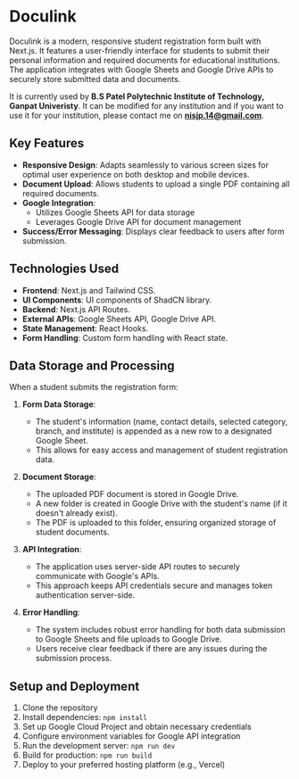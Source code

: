 # Doculink
Doculink is a modern, responsive student registration form built with Next.js. It features a user-friendly interface for students to submit their personal information and required documents for educational institutions. The application integrates with Google Sheets and Google Drive APIs to securely store submitted data and documents.

It is currently used by **B.S Patel Polytechnic Institute of Technology, Ganpat Univeristy**. It can be modified for any institution and if you want to use it for your institution, please contact me on **nisjp.14@gmail.com**.

## Key Features

- **Responsive Design**: Adapts seamlessly to various screen sizes for optimal user experience on both desktop and mobile devices.
- **Document Upload**: Allows students to upload a single PDF containing all required documents.
- **Google Integration**: 
  - Utilizes Google Sheets API for data storage
  - Leverages Google Drive API for document management
- **Success/Error Messaging**: Displays clear feedback to users after form submission.

## Technologies Used

- **Frontend**: Next.js and Tailwind CSS.
- **UI Components**: UI components of ShadCN library.
- **Backend**: Next.js API Routes.
- **External APIs**: Google Sheets API, Google Drive API.
- **State Management**: React Hooks.
- **Form Handling**: Custom form handling with React state.

## Data Storage and Processing

When a student submits the registration form:

1. **Form Data Storage**: 
   - The student's information (name, contact details, selected category, branch, and institute) is appended as a new row to a designated Google Sheet.
   - This allows for easy access and management of student registration data.

2. **Document Storage**:
   - The uploaded PDF document is stored in Google Drive.
   - A new folder is created in Google Drive with the student's name (if it doesn't already exist).
   - The PDF is uploaded to this folder, ensuring organized storage of student documents.

3. **API Integration**:
   - The application uses server-side API routes to securely communicate with Google's APIs.
   - This approach keeps API credentials secure and manages token authentication server-side.

4. **Error Handling**:
   - The system includes robust error handling for both data submission to Google Sheets and file uploads to Google Drive.
   - Users receive clear feedback if there are any issues during the submission process.

## Setup and Deployment

1. Clone the repository
2. Install dependencies: `npm install`
3. Set up Google Cloud Project and obtain necessary credentials
4. Configure environment variables for Google API integration
5. Run the development server: `npm run dev`
6. Build for production: `npm run build`
7. Deploy to your preferred hosting platform (e.g., Vercel)
